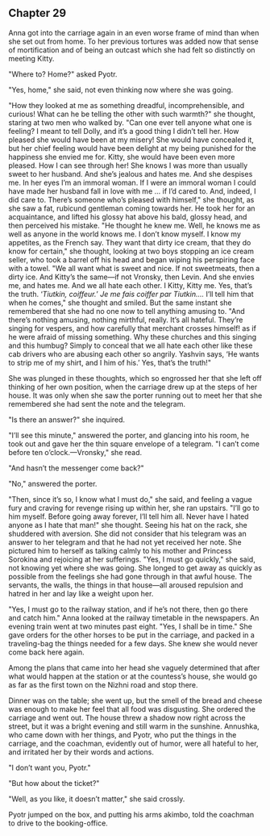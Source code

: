 ## Chapter 29


Anna got into the carriage again in an even worse frame of mind than
when she set out from home. To her previous tortures was added now that
sense of mortification and of being an outcast which she had felt so
distinctly on meeting Kitty.

"Where to? Home?" asked Pyotr.

"Yes, home," she said, not even thinking now where she was going.

"How they looked at me as something dreadful, incomprehensible, and
curious! What can he be telling the other with such warmth?" she
thought, staring at two men who walked by. "Can one ever tell anyone
what one is feeling? I meant to tell Dolly, and it’s a good thing I
didn’t tell her. How pleased she would have been at my misery! She would
have concealed it, but her chief feeling would have been delight at my
being punished for the happiness she envied me for. Kitty, she would
have been even more pleased. How I can see through her! She knows I was
more than usually sweet to her husband. And she’s jealous and hates me.
And she despises me. In her eyes I’m an immoral woman. If I were an
immoral woman I could have made her husband fall in love with me ... if
I’d cared to. And, indeed, I did care to. There’s someone who’s pleased
with himself," she thought, as she saw a fat, rubicund gentleman coming
towards her. He took her for an acquaintance, and lifted his glossy hat
above his bald, glossy head, and then perceived his mistake. "He thought
he knew me. Well, he knows me as well as anyone in the world knows me. I
don’t know myself. I know my appetites, as the French say. They want
that dirty ice cream, that they do know for certain," she thought,
looking at two boys stopping an ice cream seller, who took a barrel off
his head and began wiping his perspiring face with a towel. "We all want
what is sweet and nice. If not sweetmeats, then a dirty ice. And Kitty’s
the same—if not Vronsky, then Levin. And she envies me, and hates me.
And we all hate each other. I Kitty, Kitty me. Yes, that’s the truth.
‘_Tiutkin, coiffeur._’ _Je me fais coiffer par Tiutkin...._ I’ll tell
him that when he comes," she thought and smiled. But the same instant
she remembered that she had no one now to tell anything amusing to. "And
there’s nothing amusing, nothing mirthful, really. It’s all hateful.
They’re singing for vespers, and how carefully that merchant crosses
himself! as if he were afraid of missing something. Why these churches
and this singing and this humbug? Simply to conceal that we all hate
each other like these cab drivers who are abusing each other so angrily.
Yashvin says, ‘He wants to strip me of my shirt, and I him of his.’ Yes,
that’s the truth!"

She was plunged in these thoughts, which so engrossed her that she left
off thinking of her own position, when the carriage drew up at the steps
of her house. It was only when she saw the porter running out to meet
her that she remembered she had sent the note and the telegram.

"Is there an answer?" she inquired.

"I’ll see this minute," answered the porter, and glancing into his room,
he took out and gave her the thin square envelope of a telegram. "I
can’t come before ten o’clock.—Vronsky," she read.

"And hasn’t the messenger come back?"

"No," answered the porter.

"Then, since it’s so, I know what I must do," she said, and feeling a
vague fury and craving for revenge rising up within her, she ran
upstairs. "I’ll go to him myself. Before going away forever, I’ll tell
him all. Never have I hated anyone as I hate that man!" she thought.
Seeing his hat on the rack, she shuddered with aversion. She did not
consider that his telegram was an answer to her telegram and that he had
not yet received her note. She pictured him to herself as talking calmly
to his mother and Princess Sorokina and rejoicing at her sufferings.
"Yes, I must go quickly," she said, not knowing yet where she was going.
She longed to get away as quickly as possible from the feelings she had
gone through in that awful house. The servants, the walls, the things in
that house—all aroused repulsion and hatred in her and lay like a weight
upon her.

"Yes, I must go to the railway station, and if he’s not there, then go
there and catch him." Anna looked at the railway timetable in the
newspapers. An evening train went at two minutes past eight. "Yes, I
shall be in time." She gave orders for the other horses to be put in the
carriage, and packed in a traveling-bag the things needed for a few
days. She knew she would never come back here again.

Among the plans that came into her head she vaguely determined that
after what would happen at the station or at the countess’s house, she
would go as far as the first town on the Nizhni road and stop there.

Dinner was on the table; she went up, but the smell of the bread and
cheese was enough to make her feel that all food was disgusting. She
ordered the carriage and went out. The house threw a shadow now right
across the street, but it was a bright evening and still warm in the
sunshine. Annushka, who came down with her things, and Pyotr, who put
the things in the carriage, and the coachman, evidently out of humor,
were all hateful to her, and irritated her by their words and actions.

"I don’t want you, Pyotr."

"But how about the ticket?"

"Well, as you like, it doesn’t matter," she said crossly.

Pyotr jumped on the box, and putting his arms akimbo, told the coachman
to drive to the booking-office.



